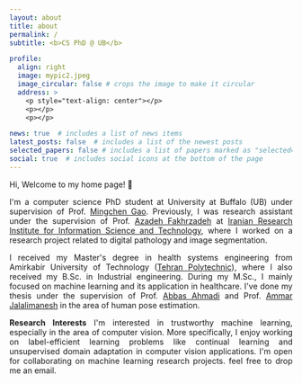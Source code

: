 ```yaml
---
layout: about
title: about
permalink: /
subtitle: <b>CS PhD @ UB</b>

profile:
  align: right
  image: mypic2.jpeg
  image_circular: false # crops the image to make it circular
  address: >
    <p style="text-align: center"></p>
    <p></p>
    <p></p>

news: true  # includes a list of news items
latest_posts: false  # includes a list of the newest posts
selected_papers: false # includes a list of papers marked as "selected={true}"
social: true  # includes social icons at the bottom of the page
---
```


<p style="text-align: justify">Hi, Welcome to my home page! 👋</p>

<p style="text-align: justify">I'm a computer science PhD student at University at Buffalo (UB) under supervision of Prof. <a href="https://cse.buffalo.edu/~mgao8/">Mingchen Gao</a>. Previously, I was research assistant under the supervision of Prof. <a href="https://en.irandoc.ac.ir/u/a-fakhrzadeh">Azadeh Fakhrzadeh</a> at <a href="https://en.irandoc.ac.ir/">Iranian Research Institute for Information Science and Technology</a>, where I worked on a research project related to digital pathology and image segmentation.</p>

<p style="text-align: justify">I received my Master's degree in health systems engineering from Amirkabir University of Technology (<a href="https://aut.ac.ir/en">Tehran Polytechnic</a>), where I also received my B.Sc. in Industrial engineering. During my M.Sc., I mainly focused on machine learning and its application in healthcare. I've done my thesis under the supervision of Prof. <a href="https://aut.ac.ir/cv/2019/ABBAS%20AHMADI">Abbas Ahmadi</a> and Prof. <a href="https://en.irandoc.ac.ir/u/a-jalalimanesh">Ammar Jalalimanesh</a> in the area of human pose estimation.</p>

<p style="text-align: justify"><strong>Research Interests</strong>  I'm interested in trustworthy machine learning, especially in the area of computer vision. More specifically, I enjoy working on label-efficient learning problems like continual learning and unsupervised domain adaptation in computer vision applications. I'm open for collaborating on machine learning research projects. feel free to drop me an email.</p>